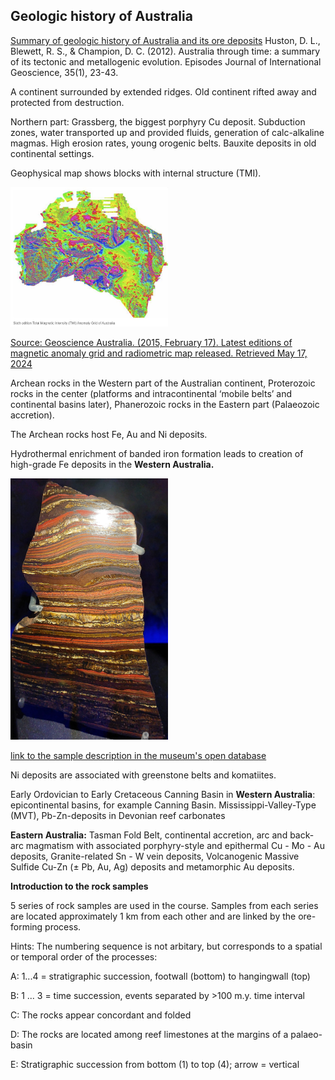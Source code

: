 ## Geologic history of Australia

[Summary of geologic history of Australia and its ore deposits](https://www.researchgate.net/publication/281466541_Australia_through_time_A_summary_of_its_tectonic_and_metallogenic_evolution)
Huston, D. L., Blewett, R. S., & Champion, D. C. (2012). Australia through time: a summary of its tectonic and metallogenic evolution. Episodes Journal of International Geoscience, 35(1), 23-43.

A continent surrounded by extended ridges. 
Old continent rifted away and protected from destruction. 

Northern part: Grassberg, the biggest porphyry Cu deposit. Subduction zones, water transported up and provided fluids, generation of calc-alkaline magmas. 
High erosion rates, young orogenic belts. Bauxite deposits in old continental settings. 

Geophysical map shows blocks with internal structure (TMI). 

<img src="https://github.com/DinaKlim/OD_RL_notes/blob/main/lecture_notes/Lecture%201%20images/TMI_Australia.JPG" alt="Total magnetic intensity map" style="width: 50%; height: auto;">

[Source: Geoscience Australia. (2015, February 17). Latest editions of magnetic anomaly grid and radiometric map released. Retrieved May 17, 2024](https://www.ga.gov.au/news-events/news/latest-news/latest-editions-of-magnetic-anomaly-grid-and-radiometric-map-released)

Archean rocks in the Western part of the Australian continent, Proterozoic rocks in the center (platforms and intracontinental ‘mobile belts’ and continental basins later), Phanerozoic rocks in the Eastern part (Palaeozoic accretion).  

The Archean rocks host Fe, Au and Ni deposits. 

Hydrothermal enrichment of banded iron formation leads to creation of high-grade Fe deposits in the **Western Australia.** 

<img src="https://github.com/DinaKlim/OD_RL_notes/blob/main/lecture_notes/Lecture%201%20images/BIF_Barcelona_MNS.jpg" alt="Banded iron formation from Pilbara, Western Australia: photo taken at the Museum of Natural Sciences of Barcelona" style="width: 50%; height: auto;">

[link to the sample description in the museum's open database](https://www.bioexplora.cat/en/open-collections/FBD125D7-BCCF-4AD7-BFD5-BA135D74BBAD)

Ni deposits are associated with greenstone belts and komatiites.   

Early Ordovician to Early Cretaceous Canning Basin in **Western Australia**: epicontinental basins, for example Canning Basin. Mississippi-Valley-Type (MVT), Pb-Zn-deposits in Devonian reef carbonates

**Eastern Australia:** Tasman Fold Belt, continental accretion, arc and back-arc magmatism with associated porphyry-style and epithermal Cu - Mo - Au deposits, Granite-related Sn - W vein deposits, Volcanogenic Massive Sulfide Cu-Zn (± Pb, Au, Ag) deposits and metamorphic Au deposits.

**Introduction to the rock samples**

5 series of rock samples are used in the course. Samples from each series are located approximately 1 km from each other and are linked by the ore-forming process. 

Hints: The numbering sequence is not arbitary, but corresponds to a spatial or temporal order of the processes:

A:	1...4 = stratigraphic succession, footwall (bottom) to hangingwall (top)

B:	1 ... 3 = time succession, events separated by  >100 m.y. time interval

C:	The rocks appear concordant and folded 

D:	The rocks are located among reef limestones at the margins of a palaeo-basin

E:	Stratigraphic succession from bottom (1) to top (4); arrow = vertical
